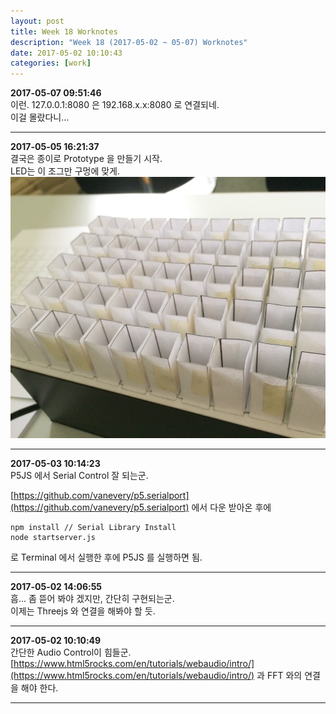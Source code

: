 ```yaml
---
layout: post
title: Week 18 Worknotes
description: "Week 18 (2017-05-02 ~ 05-07) Worknotes"
date: 2017-05-02 10:10:43
categories: [work]
---   
```

**2017-05-07 09:51:46**             
이런. 127.0.0.1:8080 은 192.168.x.x:8080 로 연결되네.           
이걸 몰랐다니...

---             

**2017-05-05 16:21:37**        
결국은 종이로 Prototype 을 만들기 시작.         
LED는 이 조그만 구멍에 맞게.               
![prototype_fassade.jpg](/assets/images/2017/prototype_fassade.jpg)

---                 

**2017-05-03 10:14:23**             
P5JS 에서 Serial Control 잘 되는군.           

[https://github.com/vanevery/p5.serialport](https://github.com/vanevery/p5.serialport) 에서 다운 받아온 후에                  
 
    npm install // Serial Library Install
    node startserver.js

로 Terminal 에서 실행한 후에 P5JS 를 실행하면 됨.             



---             

**2017-05-02 14:06:55**             
흠... 좀 뜯어 봐야 겠지만, 간단히 구현되는군.            
이제는 Threejs 와 연결을 해봐야 할 듯.          

---                 

**2017-05-02 10:10:49**         
간단한 Audio Control이 힘들군.         
[https://www.html5rocks.com/en/tutorials/webaudio/intro/](https://www.html5rocks.com/en/tutorials/webaudio/intro/) 과 FFT 와의 연결을 해야 한다.          


---        